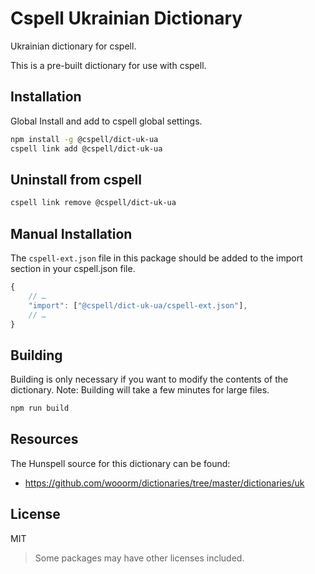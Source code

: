 # Cspell Ukrainian Dictionary

Ukrainian dictionary for cspell.

This is a pre-built dictionary for use with cspell.

## Installation

Global Install and add to cspell global settings.

```sh
npm install -g @cspell/dict-uk-ua
cspell link add @cspell/dict-uk-ua
```

## Uninstall from cspell

```sh
cspell link remove @cspell/dict-uk-ua
```

## Manual Installation

The `cspell-ext.json` file in this package should be added to the import section in your cspell.json file.

```javascript
{
    // …
    "import": ["@cspell/dict-uk-ua/cspell-ext.json"],
    // …
}
```

## Building

Building is only necessary if you want to modify the contents of the dictionary. Note: Building will take a few minutes for large files.

```sh
npm run build
```

## Resources

The Hunspell source for this dictionary can be found:

- https://github.com/wooorm/dictionaries/tree/master/dictionaries/uk

## License

MIT

> Some packages may have other licenses included.
